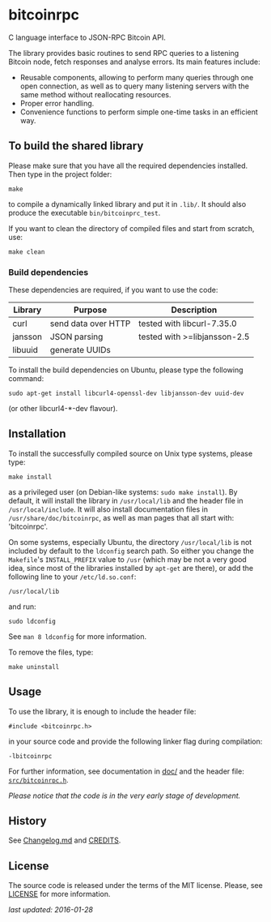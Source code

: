 # bitcoinrpc

C language interface to JSON-RPC Bitcoin API.

The library provides basic routines to send RPC queries to a listening
Bitcoin node, fetch responses and analyse errors. Its main features include:

* Reusable components, allowing to perform many queries through one open
connection, as well as to query many listening servers with the same method
without reallocating resources.
* Proper error handling.
* Convenience functions to perform simple one-time tasks in an efficient way.


## To build the shared library

Please make sure that you have all the required dependencies installed.
Then type in the project folder:

    make

to compile a dynamically linked library and put it in `.lib/`. It should
also produce the executable `bin/bitcoinprc_test`.

If you want to clean the directory of compiled files and start from scratch,
use:

    make clean  


### Build dependencies

These dependencies are required, if you want to use the code:

 Library     | Purpose             | Description
 ------------|---------------------|-----------------------------------------
  curl       | send data over HTTP | tested with libcurl-7.35.0       
  jansson    | JSON parsing        | tested with >=libjansson-2.5
  libuuid    | generate UUIDs      |

To install the build dependencies on Ubuntu, please type the following
command:

    sudo apt-get install libcurl4-openssl-dev libjansson-dev uuid-dev

(or other libcurl4-\*-dev flavour).


## Installation

To install the successfully compiled source on Unix type systems, please type:

    make install

as a privileged user  (on Debian-like systems: `sudo make install`).
By default, it will install the library in `/usr/local/lib` and the header
file in `/usr/local/include`.  It will also install documentation files in
`/usr/share/doc/bitcoinrpc`, as well as man pages that all start with:
'bitcoinrpc'.

On some systems, especially Ubuntu, the directory `/usr/local/lib` is not
included by default to the `ldconfig` search path.  So either you change
the `Makefile`'s `INSTALL_PREFIX` value to `/usr` (which may be not a very good
idea, since most of the libraries installed by `apt-get` are there),
or add the following line to your `/etc/ld.so.conf`:

    /usr/local/lib

and run:

    sudo ldconfig

See `man 8 ldconfig` for more information.

To remove the files, type:

    make uninstall


## Usage

To use the library, it is enough to include the header file:

    #include <bitcoinrpc.h>

in your source code and provide the following linker flag during compilation:

    -lbitcoinrpc

For further information, see documentation in [doc/](./doc/README.md)
and the header file: [`src/bitcoinrpc.h`](./src/bitcoinrpc.h).

*Please notice that the code is in the very early stage of development.*


## History

See [Changelog.md](./Changelog.md) and [CREDITS](./CREDITS).


## License

The source code is released under the terms of the MIT license.  Please, see
[LICENSE](./LICENSE) for more information.


*last updated: 2016-01-28*
